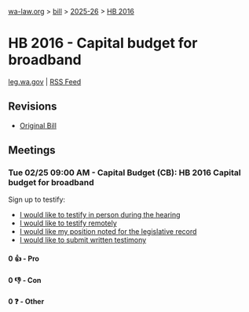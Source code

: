 [wa-law.org](/) > [bill](/bill/) > [2025-26](/bill/2025-26/) > [HB 2016](/bill/2025-26/hb/2016/)

# HB 2016 - Capital budget for broadband
[leg.wa.gov](https://app.leg.wa.gov/billsummary?BillNumber=2016&Year=2025&Initiative=false) | [RSS Feed](./rss.xml)

## Revisions
* [Original Bill](1/)

## Meetings
### Tue 02/25 09:00 AM - Capital Budget (CB): HB 2016 Capital budget for broadband
Sign up to testify:
* [I would like to testify in person during the hearing](https://app.leg.wa.gov/csi/Testifier/Add?chamber=House&mId=32924&aId=164923&caId=26129&tId=1)
* [I would like to testify remotely](https://app.leg.wa.gov/csi/Testifier/Add?chamber=House&mId=32924&aId=164923&caId=26129&tId=2)
* [I would like my position noted for the legislative record](https://app.leg.wa.gov/csi/Testifier/Add?chamber=House&mId=32924&aId=164923&caId=26129&tId=3)
* [I would like to submit written testimony](https://app.leg.wa.gov/csi/Testifier/Add?chamber=House&mId=32924&aId=164923&caId=26129&tId=4)

#### 0 👍 - Pro

#### 0 👎 - Con

#### 0 ❓ - Other
